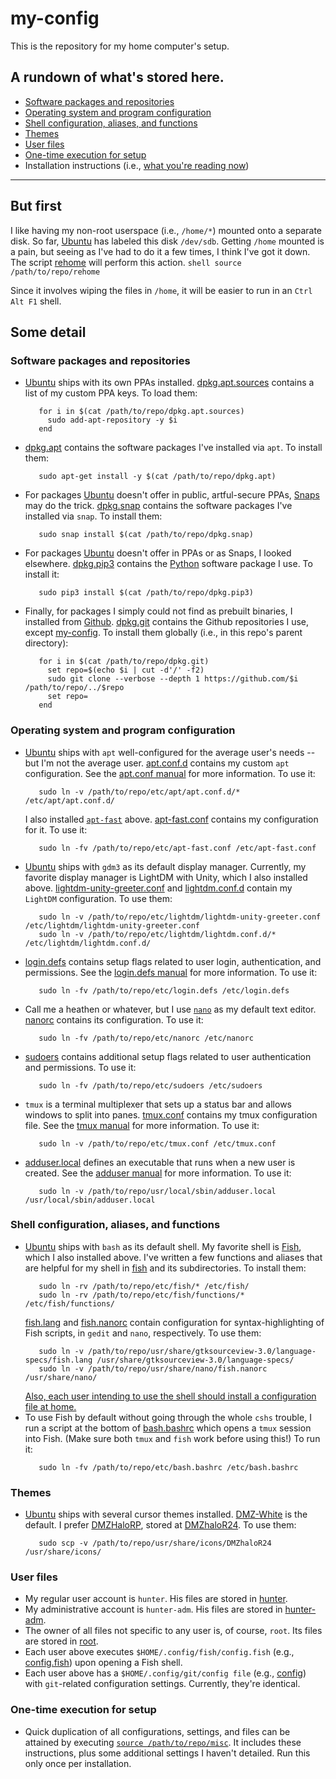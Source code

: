 # my-config
This is the repository for my home computer's setup.
## A rundown of what's stored here.
- [Software packages and repositories](#software-packages-and-repositories)
- [Operating system and program configuration](#operating-system-and-program-configuration)
- [Shell configuration, aliases, and functions](#shell-configuration-aliases-and-functions)
- [Themes](#themes)
- [User files](#user-files)
- [One-time execution for setup](#one-time-execution-for-setup)
- Installation instructions (i.e., [what you're reading now](README.md))
---
## But first
I like having my non-root userspace (i.e., `/home/*`) mounted onto a separate disk. So far, [Ubuntu](https://ubuntu.com) has labeled this disk `/dev/sdb`. Getting `/home` mounted is a pain, but seeing as I've had to do it a few times, I think I've got it down. The script [rehome](rehome) will perform this action.
    ```shell
       source /path/to/repo/rehome
    ```

Since it involves wiping the files in `/home`, it will be easier to run in an `Ctrl Alt F1` shell.
## Some detail
### Software packages and repositories
- [Ubuntu](https://ubuntu.com) ships with its own PPAs installed. [dpkg.apt.sources](dpkg.apt.sources) contains a list of my custom PPA keys. To load them:
    ```shell
       for i in $(cat /path/to/repo/dpkg.apt.sources)
         sudo add-apt-repository -y $i
       end
    ```
- [dpkg.apt](dpkg.apt) contains the software packages I've installed via `apt`. To install them:
    ```shell
       sudo apt-get install -y $(cat /path/to/repo/dpkg.apt)
    ```
- For packages [Ubuntu](https://ubuntu.com) doesn't offer in public, artful-secure PPAs, [Snaps](https://snapcraft.io) may do the trick. [dpkg.snap](dpkg.snap) contains the software packages I've installed via `snap`. To install them:
    ```shell
       sudo snap install $(cat /path/to/repo/dpkg.snap)
    ```
- For packages [Ubuntu](https://ubuntu.com) doesn't offer in PPAs or as Snaps, I looked elsewhere. [dpkg.pip3](dpkg.pip3) contains the [Python](https://python.org) software package I use. To install it:
    ```shell
       sudo pip3 install $(cat /path/to/repo/dpkg.pip3)
    ```
- Finally, for packages I simply could not find as prebuilt binaries, I installed from [Github](https://github.com).  [dpkg.git](dpkg.git) contains the Github repositories I use, except [my-config](#). To install them globally (i.e., in this repo's parent directory):
    ```shell
       for i in $(cat /path/to/repo/dpkg.git)
         set repo=$(echo $i | cut -d'/' -f2)
         sudo git clone --verbose --depth 1 https://github.com/$i /path/to/repo/../$repo
         set repo=
       end
    ```
### Operating system and program configuration
- [Ubuntu](https://ubuntu.com) ships with `apt` well-configured for the average user's needs -- but I'm not the average user. [apt.conf.d](etc/apt/apt.conf.d) contains my custom `apt` configuration. See the [apt.conf manual](https://linux.die.net/man/5/apt.conf) for more information. To use it:
    ```shell
       sudo ln -v /path/to/repo/etc/apt/apt.conf.d/* /etc/apt/apt.conf.d/
    ```
    I also installed [`apt-fast`](https://github.com/ilikenwf/apt-fast) above. [apt-fast.conf](etc/apt-fast.conf) contains my configuration for it. To use it:
    ```shell
       sudo ln -fv /path/to/repo/etc/apt-fast.conf /etc/apt-fast.conf
    ```
- [Ubuntu](https://ubuntu.com) ships with `gdm3` as its default display manager. Currently, my favorite display manager is LightDM with Unity, which I also installed above. [lightdm-unity-greeter.conf](etc/lightdm/lightdm-unity-greeter.conf) and [lightdm.conf.d](etc/lightdm/lightdm.conf.d) contain my `LightDM` configuration. To use them:
    ```shell
       sudo ln -v /path/to/repo/etc/lightdm/lightdm-unity-greeter.conf /etc/lightdm/lightdm-unity-greeter.conf
       sudo ln -v /path/to/repo/etc/lightdm/lightdm.conf.d/* /etc/lightdm/lightdm.conf.d/
    ```
- [login.defs](etc/login.defs) contains setup flags related to user login, authentication, and permissions. See the [login.defs manual](http://man7.org/linux/man-pages/man5/login.defs.5.html) for more information. To use it:
    ```shell
       sudo ln -fv /path/to/repo/etc/login.defs /etc/login.defs
    ```
- Call me a heathen or whatever, but I use [`nano`](https://nano-editor.org) as my default text editor. [nanorc](etc/nanorc) contains its configuration. To use it:
    ```shell
       sudo ln -fv /path/to/repo/etc/nanorc /etc/nanorc
    ```
- [sudoers](etc/sudoers) contains additional setup flags related to user authentication and permissions. To use it:
    ```shell
       sudo ln -fv /path/to/repo/etc/sudoers /etc/sudoers
    ```
- `tmux` is a terminal multiplexer that sets up a status bar and allows windows to split into panes. [tmux.conf](etc/tmux.conf) contains my tmux configuration file. See the [tmux manual](https://man.openbsd.org/OpenBSD-current/man1/tmux.1) for more information. To use it:
    ```shell
       sudo ln -v /path/to/repo/etc/tmux.conf /etc/tmux.conf
    ```
- [adduser.local](usr/local/sbin/adduser.local) defines an executable that runs when a new user is created. See the [adduser manual](manpages.ubuntu.com/manpages/artful/man8/adduser) for more information. To use it:
    ```shell
       sudo ln -v /path/to/repo/usr/local/sbin/adduser.local /usr/local/sbin/adduser.local
    ```
### Shell configuration, aliases, and functions
- [Ubuntu](https://ubuntu.com) ships with `bash` as its default shell. My favorite shell is [Fish](https://fishshell.com), which I also installed above. I've written a few functions and aliases that are helpful for my shell in [fish](etc/fish) and its subdirectories. To install them:
    ```shell
       sudo ln -rv /path/to/repo/etc/fish/* /etc/fish/
       sudo ln -rv /path/to/repo/etc/fish/functions/* /etc/fish/functions/
    ```
    [fish.lang](usr/share/gtksourceview-3.0/language-specs/fish.lang) and [fish.nanorc](usr/share/nano/fish.nanorc) contain configuration for syntax-highlighting of Fish scripts, in `gedit` and `nano`, respectively. To use them:
    ```shell
       sudo ln -v /path/to/repo/usr/share/gtksourceview-3.0/language-specs/fish.lang /usr/share/gtksourceview-3.0/language-specs/
       sudo ln -v /path/to/repo/usr/share/nano/fish.nanorc /usr/share/nano/
    ```
    [Also, each user intending to use the shell should install a configuration file at home.](#user)
- To use Fish by default without going through the whole `cshs` trouble, I run a script at the bottom of [bash.bashrc](etc/bash.bashrc) which opens a `tmux` session into Fish. (Make sure both `tmux` and `fish` work before using this!) To run it:
    ```shell
       sudo ln -fv /path/to/repo/etc/bash.bashrc /etc/bash.bashrc
    ```
### Themes
- [Ubuntu](https://ubuntu.com) ships with several cursor themes installed. [DMZ-White](https://gnome-look.org/content/show.php/?content=159847) is the default. I prefer [DMZHaloRP](https://gnome-look.org/p/999745), stored at [DMZhaloR24](usr/share/icons/DMZhaloR24). To use them:
    ```shell
       sudo scp -v /path/to/repo/usr/share/icons/DMZhaloR24 /usr/share/icons/
    ```
### User files
- My regular user account is `hunter`. His files are stored in [hunter](home/hunter).
- My administrative account is `hunter-adm`. His files are stored in [hunter-adm](home/hunter-adm).
- The owner of all files not specific to any user is, of course, `root`. Its files are stored in [root](root).
- Each user above executes `$HOME/.config/fish/config.fish` (e.g., [config.fish](home/hunter/.config/fish/config.fish)) upon opening a Fish shell.
- Each user above has a `$HOME/.config/git/config file` (e.g., [config](home/hunter/.config/git/config)) with `git`-related configuration settings. Currently, they're identical.
### One-time execution for setup
- Quick duplication of all configurations, settings, and files can be attained by executing [`source /path/to/repo/misc`](misc). It includes these instructions, plus some additional settings I haven't detailed. Run this only once per installation.
